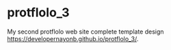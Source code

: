 # protflolo_3
My second protflolo web site complete template design
https://developernayonb.github.io/protflolo_3/.
